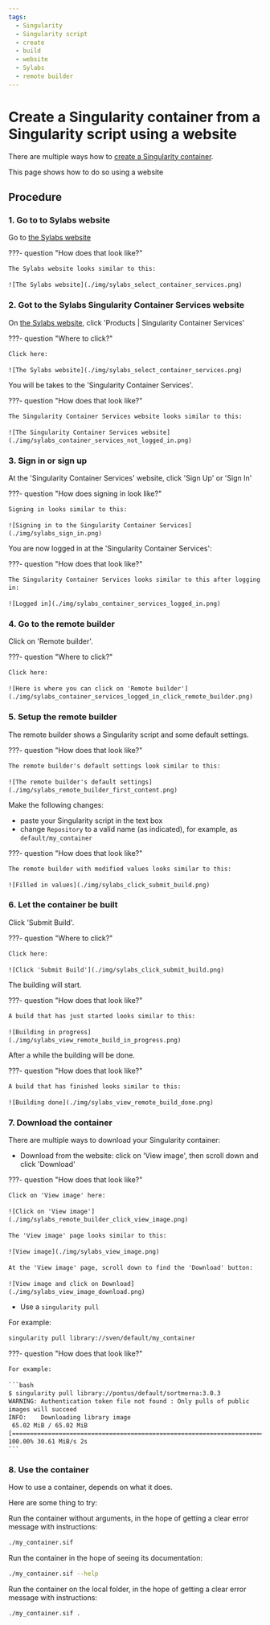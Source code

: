 ```yaml
---
tags:
  - Singularity
  - Singularity script
  - create
  - build
  - website
  - Sylabs
  - remote builder
---
```


# Create a Singularity container from a Singularity script using a website

There are multiple ways how to [create a Singularity container](create_singularity_container.md).

This page shows how to do so using a website

## Procedure

### 1. Go to to Sylabs website

Go to [the Sylabs website](https://www.sylabs.io/)

???- question "How does that look like?"

    The Sylabs website looks similar to this:

    ![The Sylabs website](./img/sylabs_select_container_services.png)

### 2. Got to the Sylabs Singularity Container Services website

On [the Sylabs website](https://www.sylabs.io/),
click 'Products | Singularity Container Services'

???- question "Where to click?"

    Click here:

    ![The Sylabs website](./img/sylabs_select_container_services.png)

You will be takes to the 'Singularity Container Services'.

???- question "How does that look like?"

    The Singularity Container Services website looks similar to this:

    ![The Singularity Container Services website](./img/sylabs_container_services_not_logged_in.png)

### 3. Sign in or sign up

At the 'Singularity Container Services' website, click 'Sign Up' or 'Sign In'

???- question "How does signing in look like?"

    Signing in looks similar to this:

    ![Signing in to the Singularity Container Services](./img/sylabs_sign_in.png)

You are now logged in at the 'Singularity Container Services':

???- question "How does that look like?"

    The Singularity Container Services looks similar to this after logging in:

    ![Logged in](./img/sylabs_container_services_logged_in.png)

### 4. Go to the remote builder

Click on 'Remote builder'.

???- question "Where to click?"

    Click here:

    ![Here is where you can click on 'Remote builder'](./img/sylabs_container_services_logged_in_click_remote_builder.png)

### 5. Setup the remote builder

The remote builder shows a Singularity script and some default settings.

???- question "How does that look like?"

    The remote builder's default settings look similar to this:

    ![The remote builder's default settings](./img/sylabs_remote_builder_first_content.png)

Make the following changes:

- paste your Singularity script in the text box
- change `Repository` to a valid name (as indicated), for example, as `default/my_container`

???- question "How does that look like?"

    The remote builder with modified values looks similar to this:

    ![Filled in values](./img/sylabs_click_submit_build.png)

### 6. Let the container be built

Click 'Submit Build'.

???- question "Where to click?"

    Click here:

    ![Click 'Submit Build'](./img/sylabs_click_submit_build.png)

The building will start.

???- question "How does that look like?"

    A build that has just started looks similar to this:

    ![Building in progress](./img/sylabs_view_remote_build_in_progress.png)

After a while the building will be done.

???- question "How does that look like?"

    A build that has finished looks similar to this:

    ![Building done](./img/sylabs_view_remote_build_done.png)

### 7. Download the container

There are multiple ways to download your Singularity container:

- Download from the website: click on 'View image',
  then scroll down and click 'Download'

???- question "How does that look like?"

    Click on 'View image' here:

    ![Click on 'View image'](./img/sylabs_remote_builder_click_view_image.png)

    The 'View image' page looks similar to this:

    ![View image](./img/sylabs_view_image.png)

    At the 'View image' page, scroll down to find the 'Download' button:

    ![View image and click on Download](./img/sylabs_view_image_download.png)

- Use a `singularity pull`

For example:

```bash
singularity pull library://sven/default/my_container
````

???- question "How does that look like?"

    For example:

    ```bash
    $ singularity pull library://pontus/default/sortmerna:3.0.3
    WARNING: Authentication token file not found : Only pulls of public images will succeed
    INFO:    Downloading library image
     65.02 MiB / 65.02 MiB [=========================================================================================================================================] 100.00% 30.61 MiB/s 2s
    ```

### 8. Use the container

How to use a container, depends on what it does.

Here are some thing to try:

Run the container without arguments, in the hope of getting a clear error message with instructions:

```bash
./my_container.sif
```

Run the container in the hope of seeing its documentation:

```bash
./my_container.sif --help
```

Run the container on the local folder, in the hope of getting a clear error message with instructions:

```bash
./my_container.sif .
```
